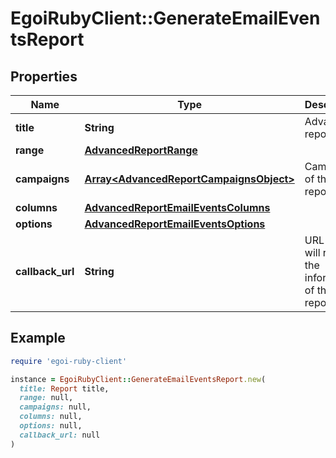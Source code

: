 # EgoiRubyClient::GenerateEmailEventsReport

## Properties

| Name | Type | Description | Notes |
| ---- | ---- | ----------- | ----- |
| **title** | **String** | Advanced report title |  |
| **range** | [**AdvancedReportRange**](AdvancedReportRange.md) |  |  |
| **campaigns** | [**Array&lt;AdvancedReportCampaignsObject&gt;**](AdvancedReportCampaignsObject.md) | Campaigns of the report |  |
| **columns** | [**AdvancedReportEmailEventsColumns**](AdvancedReportEmailEventsColumns.md) |  |  |
| **options** | [**AdvancedReportEmailEventsOptions**](AdvancedReportEmailEventsOptions.md) |  |  |
| **callback_url** | **String** | URL which will receive the information of the report | [optional] |

## Example

```ruby
require 'egoi-ruby-client'

instance = EgoiRubyClient::GenerateEmailEventsReport.new(
  title: Report title,
  range: null,
  campaigns: null,
  columns: null,
  options: null,
  callback_url: null
)
```

